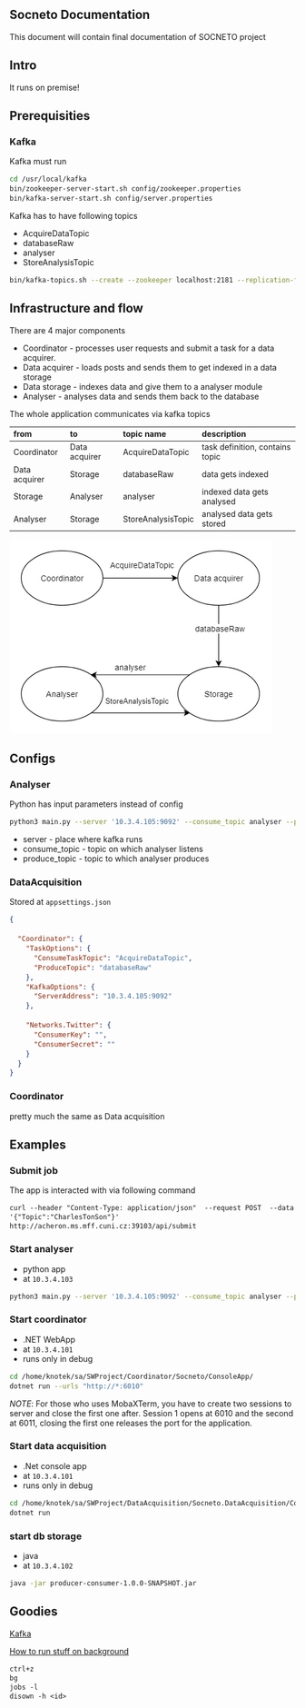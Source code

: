 Socneto Documentation
---

This document will contain final documentation of SOCNETO project

## Intro

It runs on premise!

## Prerequisities

### Kafka

Kafka must run
```bash
cd /usr/local/kafka
bin/zookeeper-server-start.sh config/zookeeper.properties
bin/kafka-server-start.sh config/server.properties
```

Kafka has to have following topics
* AcquireDataTopic
* databaseRaw
* analyser
* StoreAnalysisTopic
```bash
bin/kafka-topics.sh --create --zookeeper localhost:2181 --replication-factor 1 --partitions 1 --topic <topicName>
```

## Infrastructure and flow

There are 4 major components

- Coordinator - processes user requests and submit a task for a data acquirer.
- Data acquirer - loads posts and sends them to get indexed in a data storage
- Data storage - indexes data and give them to a analyser module 
- Analyser - analyses data and sends them back to the database

The whole application communicates via kafka topics

|from|to|topic name|description|
|:--|:--|:--|:--|
|Coordinator|Data acquirer|AcquireDataTopic| task definition, contains topic|
|Data acquirer| Storage| databaseRaw| data gets indexed|
|Storage|Analyser|analyser|indexed data gets analysed|
|Analyser|Storage|StoreAnalysisTopic|analysed data gets stored|

![topic flow image][topic-flow]



[topic-flow]: images/topic-flow.png "Topic flow image"
## Configs



### Analyser
Python has input parameters instead of config 

```bash
python3 main.py --server '10.3.4.105:9092' --consume_topic analyser --produce_topic StoreAnalysisTopic
```
* server - place where kafka runs
* consume_topic - topic on which analyser listens
* produce_topic - topic to which analyser produces

### DataAcquisition

Stored at `appsettings.json`

```json
{

  "Coordinator": {
    "TaskOptions": {
      "ConsumeTaskTopic": "AcquireDataTopic",
      "ProduceTopic": "databaseRaw"
    },
    "KafkaOptions": {
      "ServerAddress": "10.3.4.105:9092"
    },

    "Networks.Twitter": {
      "ConsumerKey": "",
      "ConsumerSecret": ""
    }
  }
}
```

### Coordinator

pretty much the same as Data acquisition


## Examples

### Submit job
The app is interacted with via following command

```
curl --header "Content-Type: application/json"  --request POST  --data '{"Topic":"CharlesTonSon"}'  http://acheron.ms.mff.cuni.cz:39103/api/submit
```

### Start analyser

* python app
* at `10.3.4.103`

```bash
python3 main.py --server '10.3.4.105:9092' --consume_topic analyser --produce_topic StoreAnalysisTopic
```

### Start coordinator
* .NET WebApp
* at `10.3.4.101`
* runs only in debug
  
```bash 
cd /home/knotek/sa/SWProject/Coordinator/Socneto/ConsoleApp/
dotnet run --urls "http://*:6010"
```

*NOTE*: For those who uses MobaXTerm, you have to create two sessions to server and close the first one after. Session 1 opens at 6010 and the second at 6011, closing the first one releases the port for the application.


### Start data acquisition

* .Net console app
* at `10.3.4.101`
* runs only in debug
```bash
cd /home/knotek/sa/SWProject/DataAcquisition/Socneto.DataAcquisition/ConsoleApp/
dotnet run
```

### start db storage

* java 
* at `10.3.4.102`

```bash
java -jar producer-consumer-1.0.0-SNAPSHOT.jar
```

## Goodies

[Kafka](
https://tecadmin.net/install-apache-kafka-ubuntu/)


[How to run stuff on background](https://unix.stackexchange.com/questions/8469/how-can-i-close-a-terminal-without-killing-its-children-without-running-screen)
```
ctrl+z
bg
jobs -l
disown -h <id>
```